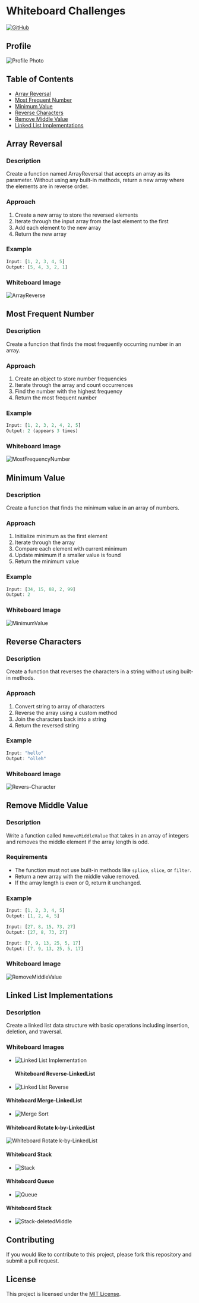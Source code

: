 # Whiteboard Challenges

[![GitHub](https://img.shields.io/badge/GitHub-mahmoodaaa/challenges--and--data--structures-blue)](https://github.com/mahmoodaaa/challenges-and-data-structures)

## Profile

![Profile Photo](./whiteboard-images/profile.png)

## Table of Contents
- [Array Reversal](#array-reversal)
- [Most Frequent Number](#most-frequent-number)
- [Minimum Value](#minimum-value)
- [Reverse Characters](#reverse-characters)
- [Remove Middle Value](#remove-middle-value)
- [Linked List Implementations](#linked-list-implementations)

## Array Reversal

### Description
Create a function named ArrayReversal that accepts an array as its parameter.
Without using any built-in methods, return a new array where the elements are in reverse order.

### Approach
1. Create a new array to store the reversed elements
2. Iterate through the input array from the last element to the first
3. Add each element to the new array
4. Return the new array

### Example
```javascript
Input: [1, 2, 3, 4, 5]
Output: [5, 4, 3, 2, 1]
```

### Whiteboard Image
![ArrayReverse](./ArrayReverse/reverseArrays-miro.png)

## Most Frequent Number

### Description
Create a function that finds the most frequently occurring number in an array.

### Approach
1. Create an object to store number frequencies
2. Iterate through the array and count occurrences
3. Find the number with the highest frequency
4. Return the most frequent number

### Example
```javascript
Input: [1, 2, 3, 2, 4, 2, 5]
Output: 2 (appears 3 times)
```

### Whiteboard Image
![MostFrequencyNumber](./MostFrequancy/MostFrquancyNumber.png)

## Minimum Value

### Description
Create a function that finds the minimum value in an array of numbers.

### Approach
1. Initialize minimum as the first element
2. Iterate through the array
3. Compare each element with current minimum
4. Update minimum if a smaller value is found
5. Return the minimum value

### Example
```javascript
Input: [34, 15, 88, 2, 99]
Output: 2
```

### Whiteboard Image
![MinimumValue](./minValue/minmumValue-miro.png)

## Reverse Characters

### Description
Create a function that reverses the characters in a string without using built-in methods.

### Approach
1. Convert string to array of characters
2. Reverse the array using a custom method
3. Join the characters back into a string
4. Return the reversed string

### Example
```javascript
Input: "hello"
Output: "olleh"
```

### Whiteboard Image
![Revers-Character](./Reverse-Characters/reverse-images/reverse03.png)

## Remove Middle Value

### Description
Write a function called `RemoveMiddleValue` that takes in an array of integers and removes the middle element if the array length is odd.

### Requirements
- The function must not use built-in methods like `splice`, `slice`, or `filter`.
- Return a new array with the middle value removed.
- If the array length is even or 0, return it unchanged.

### Example
```javascript
Input: [1, 2, 3, 4, 5]
Output: [1, 2, 4, 5]

Input: [27, 8, 15, 73, 27]
Output: [27, 8, 73, 27]

Input: [7, 9, 13, 25, 5, 17]
Output: [7, 9, 13, 25, 5, 17]
```

### Whiteboard Image
![RemoveMiddleValue](./RemoveMiddleValue/images/removeMiddle.png)

## Linked List Implementations

### Description
Create a linked list data structure with basic operations including insertion, deletion, and traversal.

### Whiteboard Images
- ![Linked List Implementation](./dataStructures/LinkedList/Linked-List-Implementaions/docs/whitboard-all.png)

   #### Whiteboard Reverse-LinkedList
- ![Linked List Reverse](./dataStructures/LinkedList/Linked-List-Implementaions/docs/reverseWhiteboard.png)

#### Whiteboard Merge-LinkedList
- ![Merge Sort](./dataStructures/LinkedList/Linked-List-Implementaions/docs/mergeSorted-whiteboard.png)





#### Whiteboard Rotate k-by-LinkedList
![Whiteboard Rotate k-by-LinkedList](./dataStructures/LinkedList/Linked-List-Implementaions/docs/rotateLinkedList-whiteboard.png)



#### Whiteboard Stack
- ![Stack](./dataStructures/StackQueue/stack-queue-implementation/images/Stack-whiteboard.png)

#### Whiteboard Queue
- ![Queue](./dataStructures/StackQueue/stack-queue-implementation/images/Queue-whiteboard.png)



#### Whiteboard Stack
- ![Stack-deletedMiddle](./dataStructures/StackQueue/stack-queue-implementation/images/StackMiddleDelete-whiteboard.png)


## Contributing


If you would like to contribute to this project, please fork this repository and submit a pull request.

## License

This project is licensed under the [MIT License](https://opensource.org/licenses/MIT).







